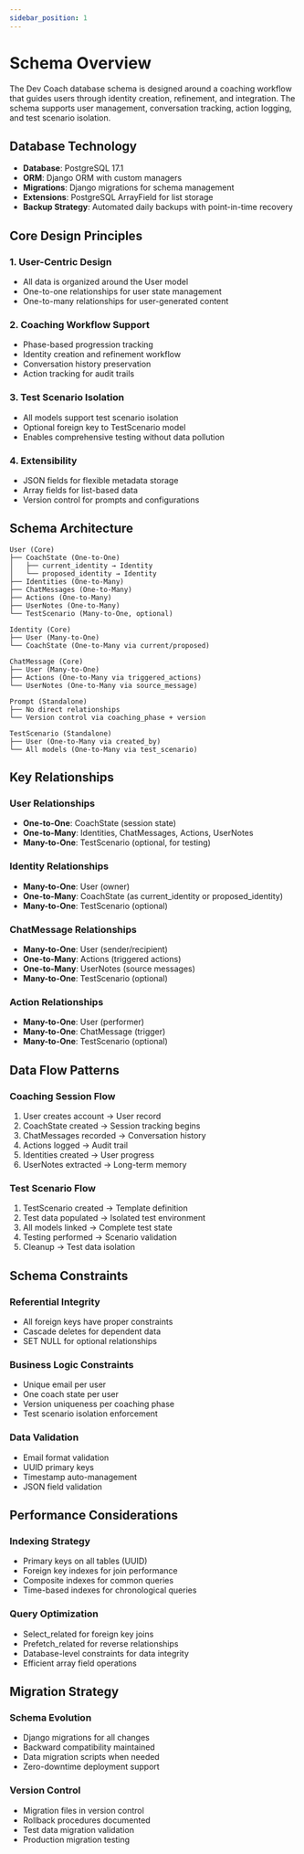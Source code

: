 ```yaml
---
sidebar_position: 1
---
```


# Schema Overview

The Dev Coach database schema is designed around a coaching workflow that guides users through identity creation, refinement, and integration. The schema supports user management, conversation tracking, action logging, and test scenario isolation.

## Database Technology

- **Database**: PostgreSQL 17.1
- **ORM**: Django ORM with custom managers
- **Migrations**: Django migrations for schema management
- **Extensions**: PostgreSQL ArrayField for list storage
- **Backup Strategy**: Automated daily backups with point-in-time recovery

## Core Design Principles

### 1. **User-Centric Design**
- All data is organized around the User model
- One-to-one relationships for user state management
- One-to-many relationships for user-generated content

### 2. **Coaching Workflow Support**
- Phase-based progression tracking
- Identity creation and refinement workflow
- Conversation history preservation
- Action tracking for audit trails

### 3. **Test Scenario Isolation**
- All models support test scenario isolation
- Optional foreign key to TestScenario model
- Enables comprehensive testing without data pollution

### 4. **Extensibility**
- JSON fields for flexible metadata storage
- Array fields for list-based data
- Version control for prompts and configurations

## Schema Architecture

```
User (Core)
├── CoachState (One-to-One)
│   ├── current_identity → Identity
│   └── proposed_identity → Identity
├── Identities (One-to-Many)
├── ChatMessages (One-to-Many)
├── Actions (One-to-Many)
├── UserNotes (One-to-Many)
└── TestScenario (Many-to-One, optional)

Identity (Core)
├── User (Many-to-One)
└── CoachState (One-to-Many via current/proposed)

ChatMessage (Core)
├── User (Many-to-One)
├── Actions (One-to-Many via triggered_actions)
└── UserNotes (One-to-Many via source_message)

Prompt (Standalone)
├── No direct relationships
└── Version control via coaching_phase + version

TestScenario (Standalone)
├── User (One-to-Many via created_by)
└── All models (One-to-Many via test_scenario)
```

## Key Relationships

### **User Relationships**
- **One-to-One**: CoachState (session state)
- **One-to-Many**: Identities, ChatMessages, Actions, UserNotes
- **Many-to-One**: TestScenario (optional, for testing)

### **Identity Relationships**
- **Many-to-One**: User (owner)
- **One-to-Many**: CoachState (as current_identity or proposed_identity)
- **Many-to-One**: TestScenario (optional)

### **ChatMessage Relationships**
- **Many-to-One**: User (sender/recipient)
- **One-to-Many**: Actions (triggered actions)
- **One-to-Many**: UserNotes (source messages)
- **Many-to-One**: TestScenario (optional)

### **Action Relationships**
- **Many-to-One**: User (performer)
- **Many-to-One**: ChatMessage (trigger)
- **Many-to-One**: TestScenario (optional)

## Data Flow Patterns

### **Coaching Session Flow**
1. User creates account → User record
2. CoachState created → Session tracking begins
3. ChatMessages recorded → Conversation history
4. Actions logged → Audit trail
5. Identities created → User progress
6. UserNotes extracted → Long-term memory

### **Test Scenario Flow**
1. TestScenario created → Template definition
2. Test data populated → Isolated test environment
3. All models linked → Complete test state
4. Testing performed → Scenario validation
5. Cleanup → Test data isolation

## Schema Constraints

### **Referential Integrity**
- All foreign keys have proper constraints
- Cascade deletes for dependent data
- SET NULL for optional relationships

### **Business Logic Constraints**
- Unique email per user
- One coach state per user
- Version uniqueness per coaching phase
- Test scenario isolation enforcement

### **Data Validation**
- Email format validation
- UUID primary keys
- Timestamp auto-management
- JSON field validation

## Performance Considerations

### **Indexing Strategy**
- Primary keys on all tables (UUID)
- Foreign key indexes for join performance
- Composite indexes for common queries
- Time-based indexes for chronological queries

### **Query Optimization**
- Select_related for foreign key joins
- Prefetch_related for reverse relationships
- Database-level constraints for data integrity
- Efficient array field operations

## Migration Strategy

### **Schema Evolution**
- Django migrations for all changes
- Backward compatibility maintained
- Data migration scripts when needed
- Zero-downtime deployment support

### **Version Control**
- Migration files in version control
- Rollback procedures documented
- Test data migration validation
- Production migration testing
